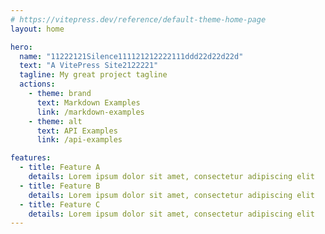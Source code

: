 ```yaml
---
# https://vitepress.dev/reference/default-theme-home-page
layout: home

hero:
  name: "11222121Silence111121212222111ddd22d22d22d"
  text: "A VitePress Site2122221"
  tagline: My great project tagline
  actions:
    - theme: brand
      text: Markdown Examples
      link: /markdown-examples
    - theme: alt
      text: API Examples
      link: /api-examples

features:
  - title: Feature A
    details: Lorem ipsum dolor sit amet, consectetur adipiscing elit
  - title: Feature B
    details: Lorem ipsum dolor sit amet, consectetur adipiscing elit
  - title: Feature C
    details: Lorem ipsum dolor sit amet, consectetur adipiscing elit
---
```


